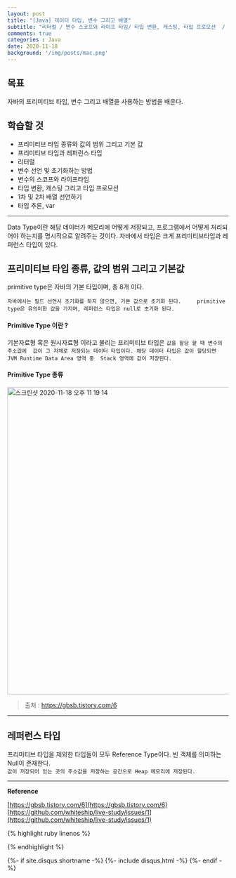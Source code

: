 ```yaml
---
layout: post
title: "[Java] 데이터 타입, 변수 그리고 배열"
subtitle: "리터럴 / 변수 스코프와 라이프 타임/ 타입 변환, 캐스팅, 타입 프로모션  / 타입 추론 var"
comments: true
categories : Java
date: 2020-11-18
background: '/img/posts/mac.png'
---
```


## 목표

자바의 프리미티브 타입, 변수 그리고 배열을 사용하는 방법을 배운다. 

## 학습할 것 

- 프리미티브 타입 종류와 값의 범위 그리고 기본 값
- 프리미티브 타입과 레퍼런스 타입 
- 리터럴 
- 변수 선언 및 초기화하는 방법 
- 변수의 스코프와 라이프타임 
- 타입 변환, 캐스팅 그리고 타입 프로모션 
- 1차 및 2차 배열 선언하기 
- 타입 추론, var 


- - -

Data Type이란 해당 데이터가 메모리에 어떻게 저장되고, 프로그램에서 어떻게 처리되어야 하는지를 명시적으로 
알려주는 것이다. 자바에서 타입은 크게 프리미티브타입과 레퍼런스 타입이 있다. 

## 프리미티브 타입 종류, 값의 범위 그리고 기본값 

primitive type은 자바의 기본 타입이며, 총 8개 이다. 

`자바에서는 필드 선언시 초기화를 하지 않으면, 기본 값으로 초기화 된다.    
primitive type은 유의미한 값을 가지며, 레퍼런스 타입은 null로 초기화 된다.`      

#### Primitive Type 이란 ? 

기본자료형 혹은 원시자료형 이라고 불리는 프리미티브 타입은 `값을 할당 할 때 변수의 주소값에 
값이 그 자체로 저장되는 데이터 타입이다. 해당 데이터 타입은 값이 할당되면 JVM Runtime Data Area 영역 중 
Stack 영역에 값이 저장된다.`    

#### Primitive Type 종류

<img width="700" alt="스크린샷 2020-11-18 오후 11 19 14" src="https://user-images.githubusercontent.com/26623547/99542052-f0952f80-29f4-11eb-814e-1577ecc810ed.png">   

> 출처 : https://gbsb.tistory.com/6   


- - -

## 레퍼런스 타입

프리미티브 타입을 제외한 타입들이 모두 Reference Type이다. 빈 객체를 의미하는 Null이 존재한다.    
`값이 저장되어 있는 곳의 주소값을 저장하는 공간으로 Heap 메모리에 저장된다.`
 

- - -

**Reference**

[https://gbsb.tistory.com/6](https://gbsb.tistory.com/6)   
[https://github.com/whiteship/live-study/issues/1](https://github.com/whiteship/live-study/issues/1)        

{% highlight ruby linenos %}

{% endhighlight %}


{%- if site.disqus.shortname -%}
    {%- include disqus.html -%}
{%- endif -%}

